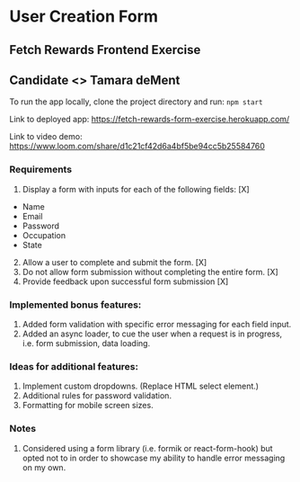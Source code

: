 # User Creation Form 
## Fetch Rewards Frontend Exercise
## Candidate <> Tamara deMent

To run the app locally, clone the project directory and run: `npm start`

Link to deployed app: 
https://fetch-rewards-form-exercise.herokuapp.com/

Link to video demo:
https://www.loom.com/share/d1c21cf42d6a4bf5be94cc5b25584760

### Requirements
1) Display a form with inputs for each of the following fields: [X]
  - Name
  - Email
  - Password
  - Occupation
  - State
2) Allow a user to complete and submit the form. [X]
3) Do not allow form submission without completing the entire form. [X]
4) Provide feedback upon successful form submission [X]

### Implemented bonus features:
1) Added form validation with specific error messaging for each field input.
2) Added an async loader, to cue the user when a request is in progress, i.e. form submission, data loading.

### Ideas for additional features:
1) Implement custom dropdowns. (Replace HTML select element.)
2) Additional rules for password validation.
3) Formatting for mobile screen sizes.

### Notes
1) Considered using a form library (i.e. formik or react-form-hook) but opted not to in order to showcase my ability to handle error messaging on my own.
